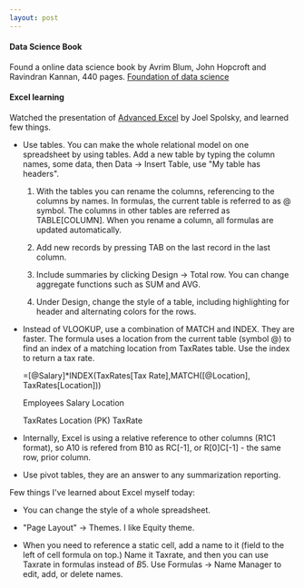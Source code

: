 ```yaml
---
layout: post
---
```


#### Data Science Book

Found a online data science book by Avrim Blum, John Hopcroft
and Ravindran Kannan, 440 pages.
[Foundation of data science](https://www.cs.cornell.edu/jeh/book2016June9.pdf)

#### Excel learning

Watched the presentation of
[Advanced Excel](https://www.youtube.com/watch?v=0nbkaYsR94c)
by Joel Spolsky, and learned few things.

- Use tables. You can make the whole relational model on one spreadsheet
by using tables. Add a new table by typing the column names, some data, then 
Data -> Insert Table, use "My table has headers". 

    1. With the tables you can rename the columns, referencing to the
       columns by names.
       In formulas, the current table is referred to as @ symbol.
       The columns in other tables are referred as TABLE[COLUMN].
       When you rename a column, all formulas are updated automatically.

    2. Add new records by pressing TAB on the last record in the last column.

    3. Include summaries by clicking Design -> Total row. You can change
       aggregate functions such as SUM and AVG.

    4. Under Design, change the style of a table, including highlighting
       for header and alternating colors for the rows.

- Instead of VLOOKUP, use a combination of MATCH and INDEX. They are faster. 
  The formula uses a location from the current table (symbol @) to find an index
  of a matching location from TaxRates table. Use the index to return a tax rate.

    =[@Salary]*INDEX(TaxRates[Tax Rate],MATCH([@Location], TaxRates[Location]))

    Employees
      Salary
      Location

    TaxRates
      Location (PK)
      TaxRate

- Internally, Excel is using a relative reference to other columns (R1C1 format),
  so A10 is refered from B10 as RC[-1], or R[0]C[-1] - the same row, prior column. 

- Use pivot tables, they are an answer to any summarization reporting.

Few things I've learned about Excel myself today:

- You can change the style of a whole spreadsheet. 

- "Page Layout" -> Themes. I like Equity theme. 

- When you need to reference a static cell, add a name to it (field to the left
of cell formula on top.) Name it Taxrate, and then you can use Taxrate in
formulas instead of $B$5. 
Use Formulas -> Name Manager to edit, add, or delete names.



